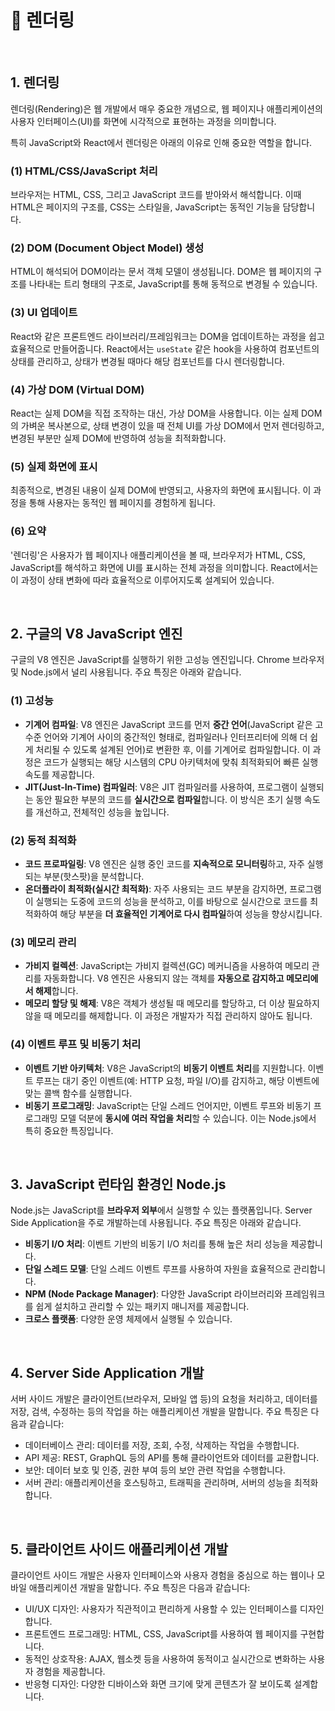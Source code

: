 # 📒 렌더링

<br/>

## 1. 렌더링

렌더링(Rendering)은 웹 개발에서 매우 중요한 개념으로, 웹 페이지나 애플리케이션의 사용자 인터페이스(UI)를 화면에 시각적으로 표현하는 과정을 의미합니다.

특히 JavaScript와 React에서 렌더링은 아래의 이유로 인해 중요한 역할을 합니다.

### (1) HTML/CSS/JavaScript 처리

브라우저는 HTML, CSS, 그리고 JavaScript 코드를 받아와서 해석합니다. 이때 HTML은 페이지의 구조를, CSS는 스타일을, JavaScript는 동적인 기능을 담당합니다.

### (2) DOM (Document Object Model) 생성

HTML이 해석되어 DOM이라는 문서 객체 모델이 생성됩니다. DOM은 웹 페이지의 구조를 나타내는 트리 형태의 구조로, JavaScript를 통해 동적으로 변경될 수 있습니다.

### (3) UI 업데이트

React와 같은 프론트엔드 라이브러리/프레임워크는 DOM을 업데이트하는 과정을 쉽고 효율적으로 만들어줍니다. React에서는 `useState` 같은 hook을 사용하여 컴포넌트의 상태를 관리하고, 상태가 변경될 때마다 해당 컴포넌트를 다시 렌더링합니다.

### (4) 가상 DOM (Virtual DOM)

React는 실제 DOM을 직접 조작하는 대신, 가상 DOM을 사용합니다. 이는 실제 DOM의 가벼운 복사본으로, 상태 변경이 있을 때 전체 UI를 가상 DOM에서 먼저 렌더링하고, 변경된 부분만 실제 DOM에 반영하여 성능을 최적화합니다.

### (5) 실제 화면에 표시

최종적으로, 변경된 내용이 실제 DOM에 반영되고, 사용자의 화면에 표시됩니다. 이 과정을 통해 사용자는 동적인 웹 페이지를 경험하게 됩니다.

### (6) 요약

'렌더링'은 사용자가 웹 페이지나 애플리케이션을 볼 때, 브라우저가 HTML, CSS, JavaScript를 해석하고 화면에 UI를 표시하는 전체 과정을 의미합니다. React에서는 이 과정이 상태 변화에 따라 효율적으로 이루어지도록 설계되어 있습니다.

<br/>

## 2. 구글의 V8 JavaScript 엔진

구글의 V8 엔진은 JavaScript를 실행하기 위한 고성능 엔진입니다. Chrome 브라우저 및 Node.js에서 널리 사용됩니다. 주요 특징은 아래와 같습니다.

### (1) 고성능

- **기계어 컴파일**: V8 엔진은 JavaScript 코드를 먼저 **중간 언어**(JavaScript 같은 고수준 언어와 기계어 사이의 중간적인 형태로, 컴파일러나 인터프리터에 의해 더 쉽게 처리될 수 있도록 설계된 언어)로 변환한 후, 이를 기계어로 컴파일합니다. 이 과정은 코드가 실행되는 해당 시스템의 CPU 아키텍처에 맞춰 최적화되어 빠른 실행 속도를 제공합니다.
- **JIT(Just-In-Time) 컴파일러**: V8은 JIT 컴파일러를 사용하여, 프로그램이 실행되는 동안 필요한 부분의 코드를 **실시간으로 컴파일**합니다. 이 방식은 초기 실행 속도를 개선하고, 전체적인 성능을 높입니다.

### (2) 동적 최적화

- **코드 프로파일링**: V8 엔진은 실행 중인 코드를 **지속적으로 모니터링**하고, 자주 실행되는 부분(핫스팟)을 분석합니다.
- **온더플라이 최적화(실시간 최적화)**: 자주 사용되는 코드 부분을 감지하면, 프로그램이 실행되는 도중에 코드의 성능을 분석하고, 이를 바탕으로 실시간으로 코드를 최적화하여 해당 부분을 **더 효율적인 기계어로 다시 컴파일**하여 성능을 향상시킵니다.

### (3) 메모리 관리

- **가비지 컬렉션**: JavaScript는 가비지 컬렉션(GC) 메커니즘을 사용하여 메모리 관리를 자동화합니다. V8 엔진은 사용되지 않는 객체를 **자동으로 감지하고 메모리에서 해제**합니다.
- **메모리 할당 및 해제**: V8은 객체가 생성될 때 메모리를 할당하고, 더 이상 필요하지 않을 때 메모리를 해제합니다. 이 과정은 개발자가 직접 관리하지 않아도 됩니다.

### (4) 이벤트 루프 및 비동기 처리

- **이벤트 기반 아키텍처**: V8은 JavaScript의 **비동기 이벤트 처리**를 지원합니다. 이벤트 루프는 대기 중인 이벤트(예: HTTP 요청, 파일 I/O)를 감지하고, 해당 이벤트에 맞는 콜백 함수를 실행합니다.
- **비동기 프로그래밍**: JavaScript는 단일 스레드 언어지만, 이벤트 루프와 비동기 프로그래밍 모델 덕분에 **동시에 여러 작업을 처리**할 수 있습니다. 이는 Node.js에서 특히 중요한 특징입니다.

<br/>

## 3. JavaScript 런타임 환경인 Node.js

Node.js는 JavaScript를 **브라우저 외부**에서 실행할 수 있는 플랫폼입니다. Server Side Application을 주로 개발하는데 사용됩니다. 주요 특징은 아래와 같습니다.

- **비동기 I/O 처리**: 이벤트 기반의 비동기 I/O 처리를 통해 높은 처리 성능을 제공합니다.
- **단일 스레드 모델**: 단일 스레드 이벤트 루프를 사용하여 자원을 효율적으로 관리합니다.
- **NPM (Node Package Manager)**: 다양한 JavaScript 라이브러리와 프레임워크를 쉽게 설치하고 관리할 수 있는 패키지 매니저를 제공합니다.
- **크로스 플랫폼**: 다양한 운영 체제에서 실행될 수 있습니다.

<br/>

## 4. Server Side Application 개발

서버 사이드 개발은 클라이언트(브라우저, 모바일 앱 등)의 요청을 처리하고, 데이터를 저장, 검색, 수정하는 등의 작업을 하는 애플리케이션 개발을 말합니다. 주요 특징은 다음과 같습니다:

- 데이터베이스 관리: 데이터를 저장, 조회, 수정, 삭제하는 작업을 수행합니다.
- API 제공: REST, GraphQL 등의 API를 통해 클라이언트와 데이터를 교환합니다.
- 보안: 데이터 보호 및 인증, 권한 부여 등의 보안 관련 작업을 수행합니다.
- 서버 관리: 애플리케이션을 호스팅하고, 트래픽을 관리하며, 서버의 성능을 최적화합니다.

<br/>

## 5. 클라이언트 사이드 애플리케이션 개발

클라이언트 사이드 개발은 사용자 인터페이스와 사용자 경험을 중심으로 하는 웹이나 모바일 애플리케이션 개발을 말합니다. 주요 특징은 다음과 같습니다:

- UI/UX 디자인: 사용자가 직관적이고 편리하게 사용할 수 있는 인터페이스를 디자인합니다.
- 프론트엔드 프로그래밍: HTML, CSS, JavaScript를 사용하여 웹 페이지를 구현합니다.
- 동적인 상호작용: AJAX, 웹소켓 등을 사용하여 동적이고 실시간으로 변화하는 사용자 경험을 제공합니다.
- 반응형 디자인: 다양한 디바이스와 화면 크기에 맞게 콘텐츠가 잘 보이도록 설계합니다.
